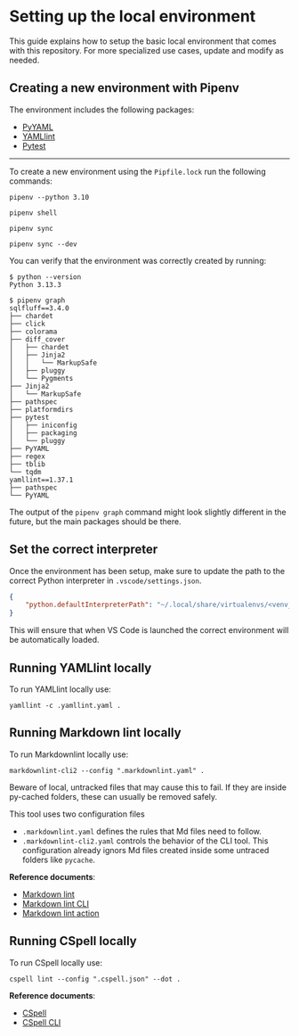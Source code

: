 # Setting up the local environment

This guide explains how to setup the basic local environment that comes with this repository. For more specialized use
cases, update and modify as needed.

## Creating a new environment with Pipenv

The environment includes the following packages:

- [PyYAML][pyyaml-repo]
- [YAMLlint][yamllint-repo]
- [Pytest][pytest-repo]

---
To create a new environment using the `Pipfile.lock` run the following commands:

```shell
pipenv --python 3.10
```

```shell
pipenv shell
```

```shell
pipenv sync
```

```shell
pipenv sync --dev
```

You can verify that the environment was correctly created by running:

```shell
$ python --version
Python 3.13.3
```

```shell
$ pipenv graph
sqlfluff==3.4.0
├── chardet
├── click
├── colorama
├── diff_cover
│   ├── chardet
│   ├── Jinja2
│   │   └── MarkupSafe
│   ├── pluggy
│   └── Pygments
├── Jinja2
│   └── MarkupSafe
├── pathspec
├── platformdirs
├── pytest
│   ├── iniconfig
│   ├── packaging
│   └── pluggy
├── PyYAML
├── regex
├── tblib
└── tqdm
yamllint==1.37.1
├── pathspec
└── PyYAML
```

The output of the `pipenv graph` command might look slightly different in the future, but the main packages should be
there.

## Set the correct interpreter

Once the environment has been setup, make sure to update the path to the correct Python interpreter in
`.vscode/settings.json`.

```json
{
    "python.defaultInterpreterPath": "~/.local/share/virtualenvs/<venv_name>/bin/python",
}
```

This will ensure that when VS Code is launched the correct environment will be automatically loaded.

## Running YAMLlint locally

To run YAMLlint locally use:

```shell
yamllint -c .yamllint.yaml .
```

## Running Markdown lint locally

To run Markdownlint locally use:

```shell
markdownlint-cli2 --config ".markdownlint.yaml" .
```

Beware of local, untracked files that may cause this to fail. If they are inside py-cached folders, these can usually
be removed safely.

This tool uses two configuration files

- `.markdownlint.yaml` defines the rules that Md files need to follow.
- `.markdownlint-cli2.yaml` controls the behavior of the CLI tool. This configuration already ignors Md files created
  inside some untraced folders like `pycache`.

**Reference documents**:

- [Markdown lint][1]
- [Markdown lint CLI][2]
- [Markdown lint action][3]

## Running CSpell locally

To run CSpell locally use:

```shell
cspell lint --config ".cspell.json" --dot .
```

**Reference documents**:

- [CSpell][4]
- [CSpell CLI][5]

[pyyaml-repo]: https://github.com/yaml/pyyaml
[yamllint-repo]: https://github.com/adrienverge/yamllint
[pytest-repo]: https://github.com/pytest-dev/pytest

[1]: https://github.com/DavidAnson/markdownlint
[2]: https://github.com/DavidAnson/markdownlint-cli2
[3]: https://github.com/DavidAnson/markdownlint-cli2-action
[4]: https://github.com/streetsidesoftware/cspell/tree/main
[5]: https://github.com/streetsidesoftware/cspell/tree/main/packages/cspell
